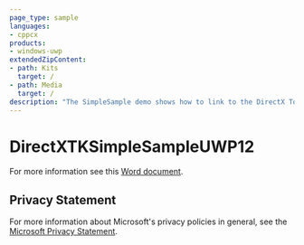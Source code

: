 ```yaml
---
page_type: sample
languages:
- cppcx
products:
- windows-uwp
extendedZipContent:
- path: Kits
  target: /
- path: Media
  target: /
description: "The SimpleSample demo shows how to link to the DirectX Tool Kit for DirectX 12 library and demonstrates the use of several components in a Universal Windows Platform (UWP) app."
---
```


# DirectXTKSimpleSampleUWP12

For more information see this [Word document](https://github.com/microsoft/Xbox-ATG-Samples/blob/master/UWPSamples/IntroGraphics/DirectXTKSimpleSampleUWP12/Readme.docx).

## Privacy Statement

For more information about Microsoft's privacy policies in general, see the [Microsoft Privacy Statement](https://privacy.microsoft.com/privacystatement/).
